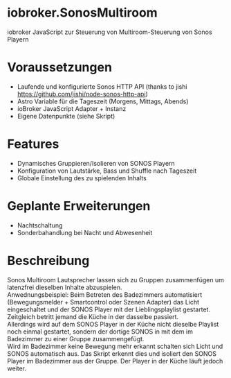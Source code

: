 # iobroker.SonosMultiroom
iobroker JavaScript zur Steuerung von Multiroom-Steuerung von Sonos Playern

# Voraussetzungen
* Laufende und konfigurierte Sonos HTTP API (thanks to jishi https://github.com/jishi/node-sonos-http-api)
* Astro Variable für die Tageszeit (Morgens, Mittags, Abends)
* ioBroker JavaScript Adapter + Instanz
* Eigene Datenpunkte (siehe Skript)

# Features
* Dynamisches Gruppieren/Isolieren von SONOS Playern
* Konfiguration von Lautstärke, Bass und Shuffle nach Tageszeit
* Globale Einstellung des zu spielenden Inhalts

# Geplante Erweiterungen
* Nachtschaltung
* Sonderbahandlung bei Nacht und Abwesenheit

# Beschreibung
Sonos Multiroom Lautsprecher lassen sich zu Gruppen zusammenfügen um latenzfrei dieselben Inhalte abzuspielen.  
Anwednungsbeispiel: Beim Betreten des Badezimmers automatisiert (Bewegungsmelder + Smartcontrol oder Szenen Adapter) das Licht eingeschaltet und der SONOS Player mit der Lieblingsplaylist gestartet. Zeitgleich betritt jemand die Küche in der dasselbe passiert.  
Allerdings wird auf dem SONOS Player in der Küche nicht dieselbe Playlist noch einmal gestartet, sondern der dortige SONOS in mit dem im Badezimmer zu einer Gruppe zusammengefügt.  
Wird im Badezimmer keine Bewegung mehr erkannt schalten sich Licht und SONOS automatisch aus. Das Skript erkennt dies und isoliert den SONOS Player im Badezimmer aus der Gruppe. Der Player in der Küche läuft jedoch weiter.  
